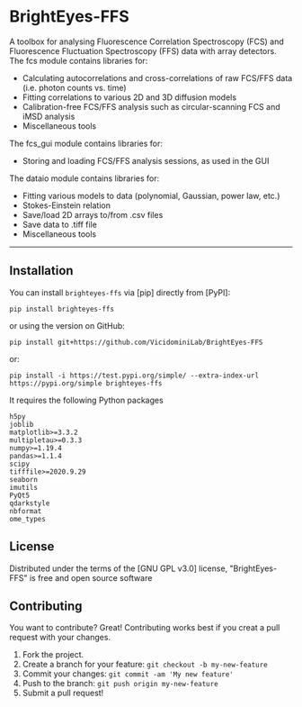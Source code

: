 # BrightEyes-FFS

A toolbox for analysing Fluorescence Correlation Spectroscopy (FCS) and Fluorescence Fluctuation Spectroscopy (FFS) data with array detectors.
The fcs module contains libraries for:

* Calculating autocorrelations and cross-correlations of raw FCS/FFS data (i.e. photon counts vs. time)
* Fitting correlations to various 2D and 3D diffusion models
* Calibration-free FCS/FFS analysis such as circular-scanning FCS and iMSD analysis
* Miscellaneous tools

The fcs_gui module contains libraries for:

* Storing and loading FCS/FFS analysis sessions, as used in the GUI

The dataio module contains libraries for:

* Fitting various models to data (polynomial, Gaussian, power law, etc.)
* Stokes-Einstein relation
* Save/load 2D arrays to/from .csv files
* Save data to .tiff file
* Miscellaneous tools

----------------------------------

## Installation

You can install `brighteyes-ffs` via [pip] directly from [PyPI]:

    pip install brighteyes-ffs

or using the version on GitHub:

    pip install git+https://github.com/VicidominiLab/BrightEyes-FFS
	
or:
	
	pip install -i https://test.pypi.org/simple/ --extra-index-url https://pypi.org/simple brighteyes-ffs

It requires the following Python packages

    h5py
	joblib
	matplotlib>=3.3.2
	multipletau>=0.3.3
	numpy>=1.19.4
	pandas>=1.1.4
	scipy
	tifffile>=2020.9.29
	seaborn
	imutils
	PyQt5
	qdarkstyle
	nbformat
	ome_types

## License

Distributed under the terms of the [GNU GPL v3.0] license,
"BrightEyes-FFS" is free and open source software

## Contributing

You want to contribute? Great!
Contributing works best if you creat a pull request with your changes.

1. Fork the project.
2. Create a branch for your feature: `git checkout -b my-new-feature`
3. Commit your changes: `git commit -am 'My new feature'`
4. Push to the branch: `git push origin my-new-feature`
5. Submit a pull request!

